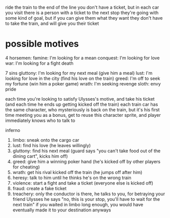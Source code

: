 ride the train to the end of the line
you don't have a ticket, but in each car you visit there is a person with a ticket to the next stop
they're going with some kind of goal, but if you can give them what they want they don't have to take the train, and will give you their ticket

# possible motives

4 horsemen:
famine: I'm looking for a mean
conquest: I'm looking for love
war: I'm looking for a fight
death

7 sins
gluttony: I'm looking for my next meal (give him a meal)
lust: I'm looking for love in the city (find his love on the train)
greed: I'm off to seek my fortune (win him a poker game)
wrath: I'm seeking revenge
sloth:
envy
pride

each time you're looking to satisfy Ulysses's motive, and take his ticket (and each time he ends up getting kicked off the train)
each train car has the same character, who mysteriously is back on the train, but it's his first time meeting you
  as a bonus, get to reuse this character sprite, and player immediately knows who to talk to

inferno
1. limbo: sneak onto the cargo car
2. lust: find his love (he leaves willingly)
3. gluttony: find his next meal (guard says "you can't take food out of the dining cart", kicks him off)
4. greed: give him a winning poker hand (he's kicked off by other players for cheating)
5. wrath: get his rival kicked off the train (he jumps off after him)
6. heresy: talk to him until he thinks he's on the wrong train
7. violence: start a fight and take a ticket (everyone else is kicked off)
8. fraud: create a fake ticket
9. treachery: only the conductor is there, he talks to you, 
   for betraying your friend Ulysses he says "no, this is your stop, you'll have to wait for the next train"
if you waited in limbo long enough, you would have eventually made it to your destination anyways
